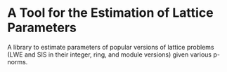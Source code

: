 # A Tool for the Estimation of Lattice Parameters

A library to estimate parameters of popular versions of lattice problems (LWE and SIS in their integer, ring, and module versions) given various p-norms. 
